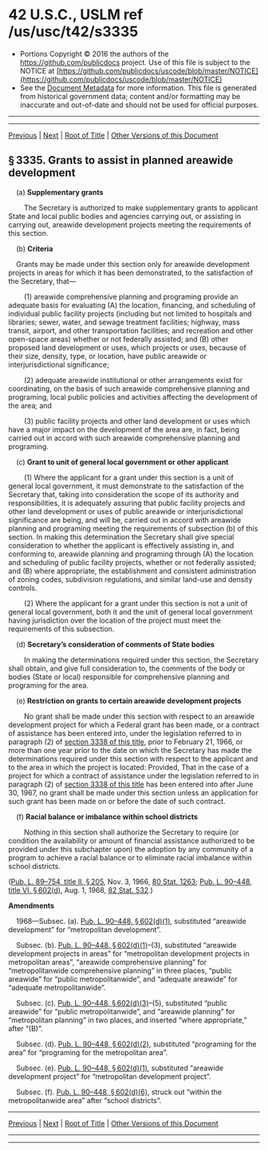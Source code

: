 ---
---

# 42 U.S.C., USLM ref /us/usc/t42/s3335

* Portions Copyright © 2016 the authors of the https://github.com/publicdocs project.
  Use of this file is subject to the NOTICE at [https://github.com/publicdocs/uscode/blob/master/NOTICE](https://github.com/publicdocs/uscode/blob/master/NOTICE)
* See the [Document Metadata](././../../../../..//README.md) for more information.
  This file is generated from historical government data; content and/or formatting may be inaccurate and out-of-date and should not be used for official purposes.

----------
----------

[Previous](./../../../../..//us/usc/t42/ch41/schII/m__us_usc_t42_s3334.md) | [Next](./../../../../..//us/usc/t42/ch41/schII/m__us_usc_t42_s3336.md) | [Root of Title](./../../../../../) | [Other Versions of this Document](https://publicdocs.github.io/go/links?ns=uslm&ref=%2Fus%2Fusc%2Ft42%2Fs3335)

## § 3335. Grants to assist in planned areawide development

    (a) __Supplementary grants__ 

        The Secretary is authorized to make supplementary grants to applicant State and local public bodies and agencies carrying out, or assisting in carrying out, areawide development projects meeting the requirements of this section.

    (b) __Criteria__ 

    Grants may be made under this section only for areawide development projects in areas for which it has been demonstrated, to the satisfaction of the Secretary, that—

        (1) areawide comprehensive planning and programing provide an adequate basis for evaluating (A) the location, financing, and scheduling of individual public facility proj­ects (including but not limited to hospitals and libraries; sewer, water, and sewage treatment facilities; highway, mass transit, airport, and other transportation facilities; and recreation and other open-space areas) whether or not federally assisted; and (B) other proposed land development or uses, which projects or uses, because of their size, density, type, or location, have public areawide or interjurisdictional significance;

        (2) adequate areawide institutional or other arrangements exist for coordinating, on the basis of such areawide comprehensive planning and programing, local public policies and activities affecting the development of the area; and

        (3) public facility projects and other land development or uses which have a major impact on the development of the area are, in fact, being carried out in accord with such areawide comprehensive planning and programing.

    (c) __Grant to unit of general local government or other applicant__ 

        (1) Where the applicant for a grant under this section is a unit of general local government, it must demonstrate to the satisfaction of the Secretary that, taking into consideration the scope of its authority and responsibilities, it is adequately assuring that public facility proj­ects and other land development or uses of public areawide or interjurisdictional significance are being, and will be, carried out in accord with areawide planning and programing meeting the requirements of subsection (b) of this section. In making this determination the Secretary shall give special consideration to whether the applicant is effectively assisting in, and conforming to, areawide planning and programing through (A) the location and scheduling of public facility projects, whether or not federally assisted; and (B) where appropriate, the establishment and consistent administration of zoning codes, subdivision regulations, and similar land-use and density controls.

        (2) Where the applicant for a grant under this section is not a unit of general local government, both it and the unit of general local government having jurisdiction over the location of the project must meet the requirements of this subsection.

    (d) __Secretary’s consideration of comments of State bodies__ 

        In making the determinations required under this section, the Secretary shall obtain, and give full consideration to, the comments of the body or bodies (State or local) responsible for comprehensive planning and programing for the area.

    (e) __Restriction on grants to certain areawide development projects__ 

        No grant shall be made under this section with respect to an areawide development project for which a Federal grant has been made, or a contract of assistance has been entered into, under the legislation referred to in paragraph (2) of [section 3338 of this title][/us/usc/t42/s3338], prior to February 21, 1966, or more than one year prior to the date on which the Secretary has made the determinations required under this section with respect to the applicant and to the area in which the project is located: Provided, That in the case of a project for which a contract of assistance under the legislation referred to in paragraph (2) of [section 3338 of this title][/us/usc/t42/s3338] has been entered into after June 30, 1967, no grant shall be made under this section unless an application for such grant has been made on or before the date of such contract.

    (f) __Racial balance or imbalance within school districts__ 

        Nothing in this section shall authorize the Secretary to require (or condition the availability or amount of financial assistance authorized to be provided under this subchapter upon) the adoption by any community of a program to achieve a racial balance or to eliminate racial imbalance within school districts.

([Pub. L. 89–754, title II, § 205][/us/pl/89/754/s205], Nov. 3, 1966, [80 Stat. 1263][/us/stat/80/1263]; [Pub. L. 90–448, title VI, § 602(d)][/us/pl/90/448/s602/d], Aug. 1, 1968, [82 Stat. 532][/us/stat/82/532].)

 __Amendments__ 

    1968—Subsec. (a). [Pub. L. 90–448, § 602(d)(1)][/us/pl/90/448/s602/d/1], substituted “areawide development” for “metropolitan development”.

    Subsec. (b). [Pub. L. 90–448, § 602(d)(1)][/us/pl/90/448/s602/d/1]–(3), substituted “areawide development projects in areas” for “metropolitan development projects in metropolitan areas”, “areawide comprehensive planning” for “metropolitanwide comprehensive planning” in three places, “public areawide” for “public metropolitanwide”, and “adequate areawide” for “adequate metropolitanwide”.

    Subsec. (c). [Pub. L. 90–448, § 602(d)(3)][/us/pl/90/448/s602/d/3]–(5), substituted “public areawide” for “public metropolitanwide”, and “areawide planning” for “metropolitan planning” in two places, and inserted “where appropriate,” after “(B)”.

    Subsec. (d). [Pub. L. 90–448, § 602(d)(2)][/us/pl/90/448/s602/d/2], substituted “programing for the area” for “programing for the metropolitan area”.

    Subsec. (e). [Pub. L. 90–448, § 602(d)(1)][/us/pl/90/448/s602/d/1], substituted “areawide development project” for “metropolitan development project”.

    Subsec. (f). [Pub. L. 90–448, § 602(d)(6)][/us/pl/90/448/s602/d/6], struck out “within the metropolitanwide area” after “school districts”.

----------

[Previous](./../../../../..//us/usc/t42/ch41/schII/m__us_usc_t42_s3334.md) | [Next](./../../../../..//us/usc/t42/ch41/schII/m__us_usc_t42_s3336.md) | [Root of Title](./../../../../../) | [Other Versions of this Document](https://publicdocs.github.io/go/links?ns=uslm&ref=%2Fus%2Fusc%2Ft42%2Fs3335)

----------
----------

[/us/usc/t42/s3338]: https://publicdocs.github.io/go/links?ns=uslm&ref=%2Fus%2Fusc%2Ft42%2Fs3338
[/us/usc/t42/s3338]: https://publicdocs.github.io/go/links?ns=uslm&ref=%2Fus%2Fusc%2Ft42%2Fs3338
[/us/pl/89/754/s205]: https://publicdocs.github.io/go/links?ns=uslm&ref=%2Fus%2Fpl%2F89%2F754%2Fs205
[/us/stat/80/1263]: https://publicdocs.github.io/go/links?ns=uslm&ref=%2Fus%2Fstat%2F80%2F1263
[/us/pl/90/448/s602/d]: https://publicdocs.github.io/go/links?ns=uslm&ref=%2Fus%2Fpl%2F90%2F448%2Fs602%2Fd
[/us/stat/82/532]: https://publicdocs.github.io/go/links?ns=uslm&ref=%2Fus%2Fstat%2F82%2F532
[/us/pl/90/448/s602/d/1]: https://publicdocs.github.io/go/links?ns=uslm&ref=%2Fus%2Fpl%2F90%2F448%2Fs602%2Fd%2F1
[/us/pl/90/448/s602/d/1]: https://publicdocs.github.io/go/links?ns=uslm&ref=%2Fus%2Fpl%2F90%2F448%2Fs602%2Fd%2F1
[/us/pl/90/448/s602/d/3]: https://publicdocs.github.io/go/links?ns=uslm&ref=%2Fus%2Fpl%2F90%2F448%2Fs602%2Fd%2F3
[/us/pl/90/448/s602/d/2]: https://publicdocs.github.io/go/links?ns=uslm&ref=%2Fus%2Fpl%2F90%2F448%2Fs602%2Fd%2F2
[/us/pl/90/448/s602/d/1]: https://publicdocs.github.io/go/links?ns=uslm&ref=%2Fus%2Fpl%2F90%2F448%2Fs602%2Fd%2F1
[/us/pl/90/448/s602/d/6]: https://publicdocs.github.io/go/links?ns=uslm&ref=%2Fus%2Fpl%2F90%2F448%2Fs602%2Fd%2F6


